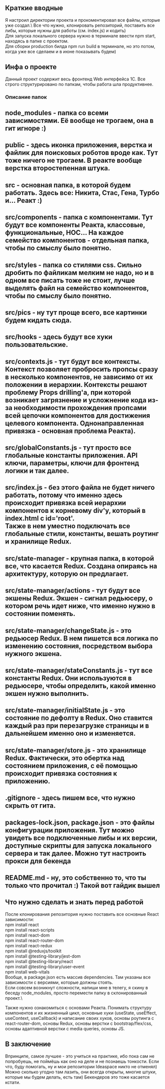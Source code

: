 ## Краткие вводные
Я настроил директории проекта и прокоментировал все файлы, которые уже создал.\ 
Все что нужно, клонировать репозиторий, поставить все либы, которые нужны для работы (см. index.js) и кодить)\
Для запуска локального сервера нужно в терминале ввести npm start, находясь в папке с проектом.\
Для сборки production билда npm run build в терминале, но это потом, когда уже все сделаем и в июне показывать будем)

## Инфа о проекте
Данный проект содержит весь фронтенд Web интерфейса 1С. Все строго структурировано по папкам, чтобы работа шла продуктивнее.

### Описание папок
node_modules - папка со всеми зависимостями. Её вообще не трогаем, она в гит игноре :)
----
public - здесь иконка приложения, верстка и файлик для поисковых роботов вроде как.
Тут тоже ничего не трогаем. В реакте вообще верстка второстепенная штука.
----
src - основная папка, в которой будем работать. Здесь все: Никита, Стас, Гена, Турбо и... Реакт :)
----
src/components - папка с компонентами. Тут будут все компоненты Реакта, классовые, функциональные, HOC... На каждое семейство компонентов - отдельная папка, чтобы по смыслу было понятно.
----
src/styles - папка со стилями css. Сильно дробить по файликам мелким не надо, но и в одном все писать тоже не стоит, лучше выделять файл на семейство компонентов, чтобы по смыслу было понятно.
----
src/pics - ну тут проще всего, все картинки будем кидать сюда.
----
src/hooks - здесь будут все хуки пользовательские.
----
src/contexts.js - тут будут все контексты. Контекст позволяет пробросить пропсы сразу в несколько компонентов, не зависимо от их положении в иерархии. Контексты решают проблему Props drilling'а, при которой возникает загрязнение и усложнение кода из-за необходимости прохождения пропсами всей цепочки компонентов для достижения целевого компонента. Однонаправленная привязка - основная проблема Реакта).
----
src/globalConstants.js - тут просто все глобальные константы приложения. API ключи, параметры, ключи для фронтенд логики и так далее.
----
src/index.js - без этого файла не будет ничего работать, потому что именно здесь происходит привязка всей иерархии компонентов к корневому div'у, который в index.html с id='root'. \
Также в нем уместно подключать все глобальные стили, константы, вешать роутинг и хранилище Redux.
----
src/state-manager - крупная папка, в которой все, что касается Redux. Создана опираясь на архитектуру, которую он предлагает.
----
src/state-manager/actions - тут будут все экшены Redux. Экшен - сигнал редьюсеру, о котором речь идет ниже, что именно нужно в состоянии поменять.
----
src/state-manager/changeState.js - это редьюсер Redux. В нем пишется вся логика по изменению состояния, посредством выбора нужного экшена.
----
src/state-manager/stateConstants.js - тут все константы Redux. Они используются в редьюсере, чтобы определить, какой именно экшен нужно выполнить.
----
src/state-manager/initialState.js - это состояние по дефолту в Redux. Оно ставится каждый раз при перезагрузке страницы и в дальнейшем именно оно и изменяется.
----
src/state-manager/store.js - это хранилище Redux. Фактически, это обертка над состоянием приложения, с её помощью происходит привязка состояния к приложению.
----
.gitignore - здесь пишем все, что нужно скрыть от гита.
----
packages-lock.json, package.json - это файлы конфигурации приложения. Тут можно увидеть все подключенные либы и их версии, доступные скрипты для запуска локального сервера и так далее. Можно тут настроить прокси для бекенда
----
README.md - ну, это собственно то, что ты только что прочитал :) Такой вот гайдик вышел
----

## Что нужно сделать и знать перед работой
После клонирования репозитория нужно поставить все основные React зависимости:\
npm install react\
npm install react-scripts\
npm install react-dom\
npm install react-router-dom\
npm install react-redux\
npm install @reduxjs/toolkit\
npm install @testing-library/jest-dom\
npm install @testing-library/react\
npm install @testing-library/user-event\
npm install web-vitals\
Вообще, в package.json есть массив dependencies. Там указаны все зависимости с версиями, которые должны стоять.\
Если совсем возникнут сложности, напиши мне в телегу, я скину в беседу node_modules, просто перемести папку в склонированный проект.\

Также нужно ознакомиться с основами Реакта. Понимать структуру компонентов и их жизненный цикл, основные хуки 
(useState, useEffect, useContext, useCallback) и написание своих хуков, основы роутинга с react-router-dom, основы Redux, 
основы верстки с bootstrap/flex/css, основы адаптивной верстки с media queries, основы JS.

## В заключение
Впринципе, самое лучшее - это учиться на практике, ибо пока сам не попробуешь, не поймёшь как оно на деле и не познаешь тонкости. Eсли что, буду помогать, ну и мои репозитории Ideaspace никто не отменял)\
Можно сколько угодно там лазить, они всегда открыты, многие штуки, которые мы будем делать, есть там) Бекендеров это тоже касается кстати.

